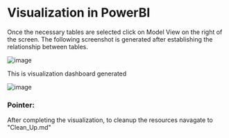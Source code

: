 # Visualization in PowerBI
Once the necessary tables are selected click on Model View on the right of the screen. The following screenshot is generated after establishing the relationship between tables.

![image](https://user-images.githubusercontent.com/122858293/226085118-6f8fcd96-0ed8-4c15-bec7-4b6d8f0becd0.png)

This is visualization dashboard generated

![image](https://user-images.githubusercontent.com/122858293/226086337-3ea220ea-de28-4f4b-984f-de919daeb6aa.png)

### Pointer:
After completing the visualization, to cleanup the resources navagate to "Clean_Up.md"
